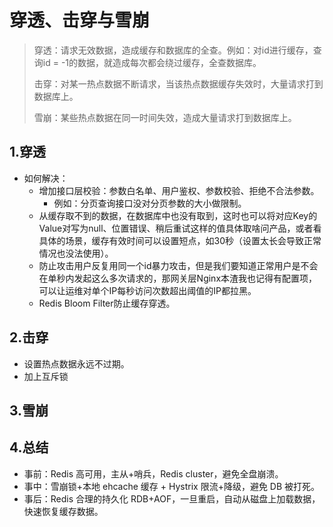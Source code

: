 # 穿透、击穿与雪崩

>穿透：请求无效数据，造成缓存和数据库的全查。例如：对id进行缓存，查询id = -1的数据，就造成每次都会绕过缓存，全查数据库。
>
>击穿：对某一热点数据不断请求，当该热点数据缓存失效时，大量请求打到数据库上。
>
>雪崩：某些热点数据在同一时间失效，造成大量请求打到数据库上。

## 1.穿透

+ 如何解决：
    + 增加接口层校验：参数白名单、用户鉴权、参数校验、拒绝不合法参数。
        + 例如：分页查询接口没对分页参数的大小做限制。
    + 从缓存取不到的数据，在数据库中也没有取到，这时也可以将对应Key的Value对写为null、位置错误、稍后重试这样的值具体取啥问产品，或者看具体的场景，缓存有效时间可以设置短点，如30秒（设置太长会导致正常情况也没法使用）。
    + 防止攻击用户反复用同一个id暴力攻击，但是我们要知道正常用户是不会在单秒内发起这么多次请求的，那网关层Nginx本渣我也记得有配置项，可以让运维对单个IP每秒访问次数超出阈值的IP都拉黑。
    + Redis Bloom Filter防止缓存穿透。

## 2.击穿

+ 设置热点数据永远不过期。
+ 加上互斥锁



## 3.雪崩





## 4.总结

- 事前：Redis 高可用，主从+哨兵，Redis cluster，避免全盘崩溃。
- 事中：雪崩锁+本地 ehcache 缓存 + Hystrix 限流+降级，避免 DB 被打死。
- 事后：Redis 合理的持久化 RDB+AOF，一旦重启，自动从磁盘上加载数据，快速恢复缓存数据。

